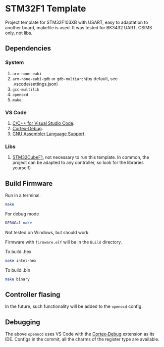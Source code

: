 # STM32F1 Template

Project template for STM32F103XB with USART, easy to adaptation to another board, makefile is used.
It was tested for BK3432 UART.
CSIMS only, not libs.

## Dependencies

### System
1. `arm-none-eabi`
2. `arm-none-eabi-gdb` or `gdb-multiarch`(by default, see .vscode/settings.json)
3. `gcc-multilib`
4. `openocd`
5. `make`

### VS Code
1. [C/C++ for Visual Studio Code](https://marketplace.visualstudio.com/items?itemName=ms-vscode.cpptools).
2. [Cortex-Debug](https://marketplace.visualstudio.com/items?itemName=marus25.cortex-debug).
3. [GNU Assembler Language Support](https://marketplace.visualstudio.com/items?itemName=basdp.language-gas-x86).

### Libs
1. [STM32CubeF1](https://github.com/STMicroelectronics/STM32CubeF1), not necessary to run this template. In common, the project can be adapted to any controller, so look for the libraries yourself)

## Build Firmware
Run in a terminal.
```bash
make
```
For debug mode 
```bash
DEBUG=1 make
```
Not tested on Windows, but should work.

Firmware with `firmware.elf` will be in the `Build` directory.

To build .hex
```bash
make intel-hex
```
To build .bin
```bash
make binary
```
## Controller flasing

In the future, such functionality will be added to the `openocd` config.

## Debugging

The above `openocd` uses VS Code with the [Cortex-Debug](https://marketplace.visualstudio.com/items?itemName=marus25.cortex-debug) extension as its IDE. Configs in the commit, all the charms of the register type are available.
